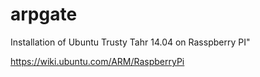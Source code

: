 # arpgate


Installation of Ubuntu Trusty Tahr 14.04 on Rasspberry PI"

https://wiki.ubuntu.com/ARM/RaspberryPi
